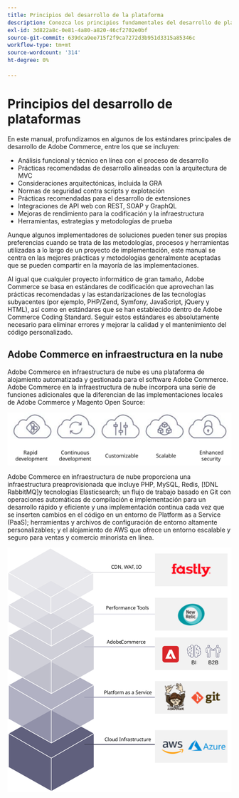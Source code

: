 ```yaml
---
title: Principios del desarrollo de la plataforma
description: Conozca los principios fundamentales del desarrollo de plataformas al trabajar con Adobe Commerce.
exl-id: 3d822a8c-0e81-4a80-a820-46cf2702e0bf
source-git-commit: 639dca9ee715f2f9ca7272d3b951d3315a85346c
workflow-type: tm+mt
source-wordcount: '314'
ht-degree: 0%

---
```


# Principios del desarrollo de plataformas

En este manual, profundizamos en algunos de los estándares principales de desarrollo de Adobe Commerce, entre los que se incluyen:

- Análisis funcional y técnico en línea con el proceso de desarrollo
- Prácticas recomendadas de desarrollo alineadas con la arquitectura de MVC
- Consideraciones arquitectónicas, incluida la GRA
- Normas de seguridad contra scripts y explotación
- Prácticas recomendadas para el desarrollo de extensiones
- Integraciones de API web con REST, SOAP y GraphQL
- Mejoras de rendimiento para la codificación y la infraestructura
- Herramientas, estrategias y metodologías de prueba

Aunque algunos implementadores de soluciones pueden tener sus propias preferencias cuando se trata de las metodologías, procesos y herramientas utilizadas a lo largo de un proyecto de implementación, este manual se centra en las mejores prácticas y metodologías generalmente aceptadas que se pueden compartir en la mayoría de las implementaciones.

Al igual que cualquier proyecto informático de gran tamaño, Adobe Commerce se basa en estándares de codificación que aprovechan las prácticas recomendadas y las estandarizaciones de las tecnologías subyacentes (por ejemplo, PHP/Zend, Symfony, JavaScript, jQuery y HTML), así como en estándares que se han establecido dentro de Adobe Commerce Coding Standard. Seguir estos estándares es absolutamente necesario para eliminar errores y mejorar la calidad y el mantenimiento del código personalizado.

## Adobe Commerce en infraestructura en la nube

Adobe Commerce en infraestructura de nube es una plataforma de alojamiento automatizada y gestionada para el software Adobe Commerce. Adobe Commerce en la infraestructura de nube incorpora una serie de funciones adicionales que la diferencian de las implementaciones locales de Adobe Commerce y Magento Open Source:

![infografías de componentes de Adobe Commerce](../../assets/playbooks/commerce-cloud.svg)

Adobe Commerce en infraestructura de nube proporciona una infraestructura preaprovisionada que incluye PHP, MySQL, Redis, [!DNL RabbitMQ]y tecnologías Elasticsearch; un flujo de trabajo basado en Git con operaciones automáticas de compilación e implementación para un desarrollo rápido y eficiente y una implementación continua cada vez que se inserten cambios en el código en un entorno de Platform as a Service (PaaS); herramientas y archivos de configuración de entorno altamente personalizables; y el alojamiento de AWS que ofrece un entorno escalable y seguro para ventas y comercio minorista en línea.

![infografías de componentes de Adobe Commerce](../../assets/playbooks/cloud-tech-stack.svg)
